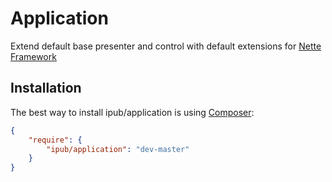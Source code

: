 # Application

Extend default base presenter and control with default extensions for [Nette Framework](http://nette.org/)

## Installation

The best way to install ipub/application is using  [Composer](http://getcomposer.org/):

```json
{
	"require": {
		"ipub/application": "dev-master"
	}
}
```